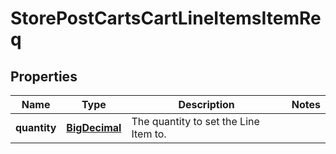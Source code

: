# StorePostCartsCartLineItemsItemReq

## Properties
Name | Type | Description | Notes
------------ | ------------- | ------------- | -------------
**quantity** | [**BigDecimal**](BigDecimal.md) | The quantity to set the Line Item to. | 
